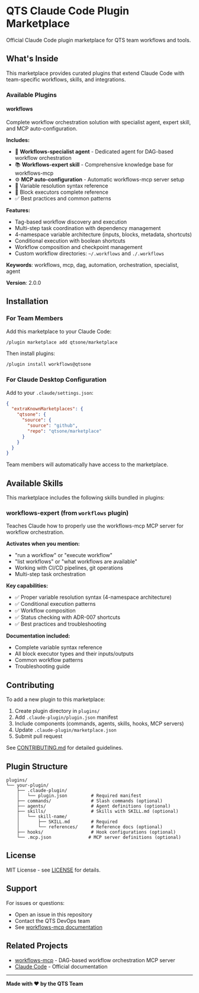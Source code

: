 # QTS Claude Code Plugin Marketplace

Official Claude Code plugin marketplace for QTS team workflows and tools.

## What's Inside

This marketplace provides curated plugins that extend Claude Code with team-specific workflows, skills, and integrations.

### Available Plugins

#### workflows

Complete workflow orchestration solution with specialist agent, expert skill, and MCP auto-configuration.

**Includes:**

- 🤖 **Workflows-specialist agent** - Dedicated agent for DAG-based workflow orchestration
- 📚 **Workflows-expert skill** - Comprehensive knowledge base for workflows-mcp
- ⚙️ **MCP auto-configuration** - Automatic workflows-mcp server setup
- 🔧 Variable resolution syntax reference
- 📖 Block executors complete reference
- ✅ Best practices and common patterns

**Features:**

- Tag-based workflow discovery and execution
- Multi-step task coordination with dependency management
- 4-namespace variable architecture (inputs, blocks, metadata, shortcuts)
- Conditional execution with boolean shortcuts
- Workflow composition and checkpoint management
- Custom workflow directories: `~/.workflows` and `./.workflows`

**Keywords**: workflows, mcp, dag, automation, orchestration, specialist, agent

**Version**: 2.0.0

## Installation

### For Team Members

Add this marketplace to your Claude Code:

```bash
/plugin marketplace add qtsone/marketplace
```

Then install plugins:

```bash
/plugin install workflows@qtsone
```

### For Claude Desktop Configuration

Add to your `.claude/settings.json`:

```json
{
  "extraKnownMarketplaces": {
    "qtsone": {
      "source": {
        "source": "github",
        "repo": "qtsone/marketplace"
      }
    }
  }
}
```

Team members will automatically have access to the marketplace.

## Available Skills

This marketplace includes the following skills bundled in plugins:

### workflows-expert (from `workflows` plugin)

Teaches Claude how to properly use the workflows-mcp MCP server for workflow orchestration.

**Activates when you mention:**
- "run a workflow" or "execute workflow"
- "list workflows" or "what workflows are available"
- Working with CI/CD pipelines, git operations
- Multi-step task orchestration

**Key capabilities:**
- ✅ Proper variable resolution syntax (4-namespace architecture)
- ✅ Conditional execution patterns
- ✅ Workflow composition
- ✅ Status checking with ADR-007 shortcuts
- ✅ Best practices and troubleshooting

**Documentation included:**
- Complete variable syntax reference
- All block executor types and their inputs/outputs
- Common workflow patterns
- Troubleshooting guide

## Contributing

To add a new plugin to this marketplace:

1. Create plugin directory in `plugins/`
2. Add `.claude-plugin/plugin.json` manifest
3. Include components (commands, agents, skills, hooks, MCP servers)
4. Update `.claude-plugin/marketplace.json`
5. Submit pull request

See [CONTRIBUTING.md](CONTRIBUTING.md) for detailed guidelines.

## Plugin Structure

```text
plugins/
└── your-plugin/
    ├── .claude-plugin/
    │   └── plugin.json         # Required manifest
    ├── commands/               # Slash commands (optional)
    ├── agents/                 # Agent definitions (optional)
    ├── skills/                 # Skills with SKILL.md (optional)
    │   └── skill-name/
    │       ├── SKILL.md        # Required
    │       └── references/     # Reference docs (optional)
    ├── hooks/                  # Hook configurations (optional)
    └── .mcp.json              # MCP server definitions (optional)
```

## License

MIT License - see [LICENSE](LICENSE) for details.

## Support

For issues or questions:
- Open an issue in this repository
- Contact the QTS DevOps team
- See [workflows-mcp documentation](https://github.com/qtsone/workflows-mcp)

## Related Projects

- [workflows-mcp](https://github.com/qtsone/workflows-mcp) - DAG-based workflow orchestration MCP server
- [Claude Code](https://docs.claude.com/en/docs/claude-code) - Official documentation

---

**Made with ❤️ by the QTS Team**
